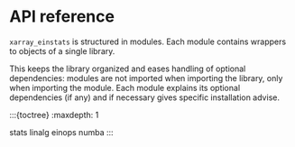 # API reference
`xarray_einstats` is structured in modules.
Each module contains wrappers to objects of a single library.

This keeps the library organized and eases handling of
optional dependencies: modules are not imported
when importing the library, only when importing the
module. Each module explains its optional dependencies
(if any) and if necessary gives specific installation advise.

:::{toctree}
:maxdepth: 1

stats
linalg
einops
numba
:::

